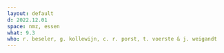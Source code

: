 ```yaml
---
layout: default
d: 2022.12.01
space: nmz, essen
what: 9.3
who: r. beseler, g. kollewijn, c. r. porst, t. voerste & j. weigandt
---
```

